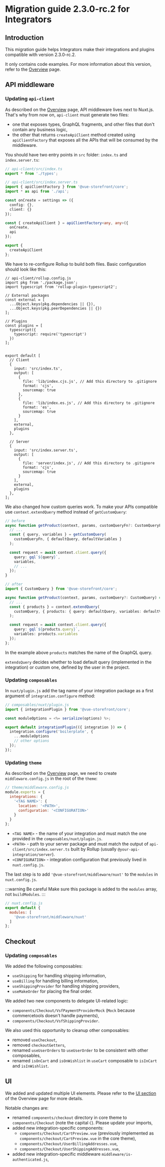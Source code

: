 # Migration guide 2.3.0-rc.2 for Integrators

## Introduction

This migration guide helps Integrators make their integrations and plugins compatible with version 2.3.0-rc.2.

It only contains code examples. For more information about this version, refer to the [Overview](./overview.md) page.

## API middleware

### Updating `api-client`
As described on the [Overview](./overview.md) page, API middleware lives next to Nuxt.js. That's why from now on, `api-client` must generate two files:
- one that exposes types, GraphQL fragments, and other files that don't contain any business logic,
- the other that returns `createApiClient` method created using `apiClientFactory` that exposes all the APIs that will be consumed by the middleware.

You should have two entry points in `src` folder: `index.ts` and `index.server.ts`:

```typescript
// api-client/src/index.ts
export * from './types';
```

```typescript
// api-client/src/index.server.ts
import { apiClientFactory } from '@vue-storefront/core';
import * as api from './api';

const onCreate = settings => ({
  config: {},
  client: {}
});

const { createApiClient } = apiClientFactory<any, any>({
  onCreate,
  api
});

export {
  createApiClient
};
```

We have to re-configure Rollup to build both files. Basic configuration should look like this:

```javascript{22,36}
// api-client/rollup.config.js
import pkg from './package.json';
import typescript from 'rollup-plugin-typescript2';

// External packages
const external = [
  ...Object.keys(pkg.dependencies || {}),
  ...Object.keys(pkg.peerDependencies || {})
];

// Plugins
const plugins = [
  typescript({
    typescript: require('typescript')
  })
];


export default [
  // Client
  {
    input: 'src/index.ts',
    output: [
      {
        file: 'lib/index.cjs.js', // Add this directory to .gitignore
        format: 'cjs',
        sourcemap: true
      },
      {
        file: 'lib/index.es.js', // Add this directory to .gitignore
        format: 'es',
        sourcemap: true
      }
    ],
    external,
    plugins
  },

  // Server
  {
    input: 'src/index.server.ts',
    output: [
      {
        file: 'server/index.js', // Add this directory to .gitignore
        format: 'cjs',
        sourcemap: true
      }
    ],
    external,
    plugins
  },
];
```

We also changed how custom queries work. To make your APIs compatible use `context.extendQuery` method instead of `getCustomQuery`:

```typescript
// before
async function getProduct(context, params, customQueryFn?: CustomQueryFn) => {
  // ...
  const { query, variables } = getCustomQuery(
    customQueryFn, { defaultQuery, defaultVariables }
  );

  const request = await context.client.query({
    query: gql`${query}`,
    variables,
    // ...
  });
}

// after
import { CustomQuery } from '@vue-storefront/core';

async function getProduct(context, params, customQuery?: CustomQuery) => {
  // ...
  const { products } = context.extendQuery(
    customQuery, { products: { query: defaultQuery, variables: defaultVariables } }
  );

  const request = await context.client.query({
    query: gql`${products.query}`,
    variables: products.variables
  });
};
```

In the example above `products` matches the name of the GraphQL query.

`extendsQuery` decides whether to load default query (implemented in the integration) or custom one, defined by the user in the project.

### Updating `composables`

In `nuxt/plugin.js` add the tag name of your integration package as a first argument of `integration.configure` method:

```javascript
// composables/nuxt/plugin.js
import { integrationPlugin } from '@vue-storefront/core';

const moduleOptions = <%= serialize(options) %>;

export default integrationPlugin(({ integration }) => {
  integration.configure('boilerplate', {
    ...moduleOptions
    // other options
  });
});
```

### Updating `theme`

As described on the [Overview](./overview.md) page, we need to create `middleware.config.js` in the root of the `theme`:

```javascript
// theme/middleware.config.js
module.exports = {
  integrations: {
    '<TAG NAME>': {
      location: '<PATH>',
      configuration: '<CONFIGURATION>'
    }
  }
};

```

- `<TAG NAME>` - the name of your integration and must match the one provided in the `composables/nuxt/plugin.js`.
- `<PATH>` - path to your server package and must match the output of `api-client/src/index.server.ts` built by Rollup (usually `@your-api-integration/server`).
- `<CONFIGURATION>` - integration configuration that previously lived in `nuxt.config.js`.

The last step is to add `'@vue-storefront/middleware/nuxt'` to the `modules` in `nuxt.config.js`.

:::warning Be careful
Make sure this package is added to the `modules` array, not `buildModules`.
:::

```javascript
// nuxt.config.js
export default {
  modules: [
    '@vue-storefront/middleware/nuxt'
  ]
};
```

## Checkout

### Updating `composables`

We added the following composables:
- `useShipping` for handling shipping information,
- `useBilling` for handling billing information,
- `useShippingProvider` for handling shipping providers,
- `useMakeOrder` for placing the final order.

We added two new components to delegate UI-related logic:
- `components/Checkout/VsfPaymentProviderMock` (`Mock` because commercetools doesn't handle payments),
- `components/Checkout/VsfShippingProvider`.

We also used this opportunity to cleanup other composables:
- removed `useCheckout`,
- removed `checkoutGetters`,
- renamed `useUserOrders` to `useUserOrder` to be consistent with other composables,
- renamed `isOnCart` and `isOnWishlist` in `useCart` composable to `isInCart` and `isInWishlist`.

## UI

We added and updated multiple UI elements. Please refer to the [UI section](./overview.md#ui) of the Overview page for more details.

Notable changes are:
- renamed `components/checkout` directory in core theme to `components/Checkout` (note the capital `C`). Please update your imports,
- added new integration-specific components:
  - `components/Checkout/CartPreview.vue` (previously implemented as `components/checkout/CartPreview.vue` in the core theme),
  - `components/Checkout/UserBillingAddresses.vue`,
  - `components/Checkout/UserShippingAddresses.vue`,
- added new integration-specific middleware `middleware/is-authenticated.js`,
